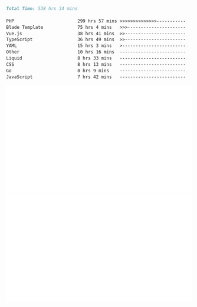 <!--START_SECTION:waka-->

```markdown
Total Time: 538 hrs 34 mins

PHP                        299 hrs 57 mins >>>>>>>>>>>>>>-----------   54.65 %
Blade Template             75 hrs 4 mins   >>>----------------------   13.68 %
Vue.js                     38 hrs 41 mins  >>-----------------------   07.05 %
TypeScript                 36 hrs 49 mins  >>-----------------------   06.71 %
YAML                       15 hrs 3 mins   >------------------------   02.74 %
Other                      10 hrs 16 mins  -------------------------   01.87 %
Liquid                     8 hrs 33 mins   -------------------------   01.56 %
CSS                        8 hrs 13 mins   -------------------------   01.50 %
Go                         8 hrs 9 mins    -------------------------   01.49 %
JavaScript                 7 hrs 42 mins   -------------------------   01.40 %
```

<!--END_SECTION:waka-->
<p align="center">
    <img src="https://raw.githubusercontent.com/rjp2525/rjp2525/output/generated/overview.svg">
    <img src="https://raw.githubusercontent.com/rjp2525/rjp2525/output/generated/languages.svg">
</p>
